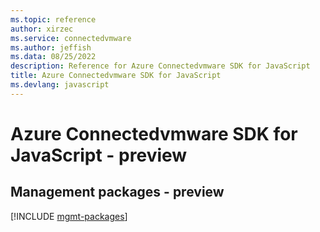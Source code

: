 ```yaml
---
ms.topic: reference
author: xirzec
ms.service: connectedvmware
ms.author: jeffish
ms.data: 08/25/2022
description: Reference for Azure Connectedvmware SDK for JavaScript
title: Azure Connectedvmware SDK for JavaScript
ms.devlang: javascript
---
```

# Azure Connectedvmware SDK for JavaScript - preview

## Management packages - preview
[!INCLUDE [mgmt-packages](connectedvmware-mgmt-index.md)]
